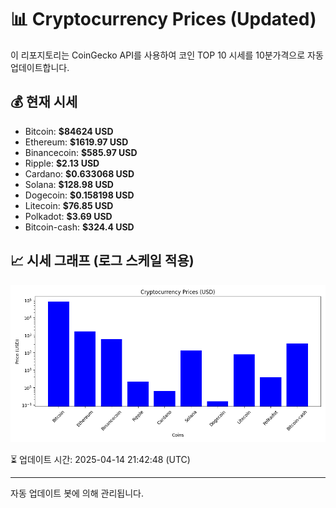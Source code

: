 
# 📊 Cryptocurrency Prices (Updated)

이 리포지토리는 CoinGecko API를 사용하여 코인 TOP 10 시세를 10분가격으로 자동 업데이트합니다.

## 💰 현재 시세
- Bitcoin: **$84624 USD**
- Ethereum: **$1619.97 USD**
- Binancecoin: **$585.97 USD**
- Ripple: **$2.13 USD**
- Cardano: **$0.633068 USD**
- Solana: **$128.98 USD**
- Dogecoin: **$0.158198 USD**
- Litecoin: **$76.85 USD**
- Polkadot: **$3.69 USD**
- Bitcoin-cash: **$324.4 USD**

## 📈 시세 그래프 (로그 스케일 적용)
![Crypto Prices](crypto_prices.png)

⏳ 업데이트 시간: 2025-04-14 21:42:48 (UTC)

---
자동 업데이트 봇에 의해 관리됩니다.
